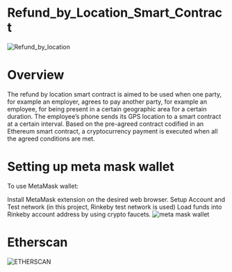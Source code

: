 # Refund_by_Location_Smart_Contract
![Refund_by_location](https://blockchainstock.blob.core.windows.net/features/43ACFB1BF23A14536172880377331A5AF3115254F291A91553738FEF6B14549F.jpg)
# Overview
The refund by location smart contract is aimed to be used when one party, for example an employer, agrees to pay another party, for example an employee, for being present in a certain geographic area for a certain duration. The employee’s phone sends its GPS location to a smart contract at a certain interval. Based on the pre-agreed contract codified in an Ethereum smart contract, a cryptocurrency payment is executed when all the agreed conditions are met.  

# Setting up meta mask wallet
To use MetaMask wallet:

Install MetaMask extension on the desired web browser.
Setup Account and Test network (in this project, Rinkeby test network is used)
Load funds into Rinkeby account address by using crypto faucets.
![meta mask wallet](https://user-images.githubusercontent.com/102953496/198850136-108ec1a1-eaa1-4bf0-b304-10cb688f43d7.png)
# Etherscan
![ETHERSCAN](https://miro.medium.com/max/720/0*m37zl0Q3IgU7gpaW)

